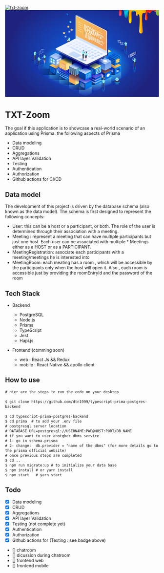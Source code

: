 [![txt-zoom](https://github.com/dtn1999/typescript-prima-postgres-backend/workflows/t-zoom/badge.svg)](https://github.com/dtn1999/typescript-prima-postgres-backend/actions)
![html5 and css3 image](How_to_Become_a_Back_End_Developer.jpg)

# TXT-Zoom

The goal if this application is to showcase a real-world scenario of an application using Prisma. the following aspects of Prisma

* Data modeling
* CRUD
* Aggregations
* API layer Validation
* Testing
* Authentication
* Authorization
* Github actions for CI/CD

## Data model

The development of this project is driven by the database schema (also known as the data model). The schema is first designed to represent the following concepts:

* User: this can be a host or a participant, or both. The role of the user is determined through their association with a meeting.
* Meeting : represent a meeting that can have multiple participants but just one host. Each user can be associated with multiple * Meetings either as a HOST or as a PARTICIPANT.
* MeetingRegistration: associate each participants with a meeting/meetings he is interested into
* MeetingRoom: each meating has a room , which will be accessible by the participants only when the host will open it. Also , each room is accessible just by providing the roomEntryId and the password of the room

## Tech Stack

* Backend
    * PostgreSQL
    * Node.js
    * Prisma
    * TypeScript
    * Jest
    * Hapi.js

* Frontend (comming soon)
   * web : React Js && Redux
   * mobile : React Native && apollo client

## How to use

```
# hier are the steps to run the code on your desktop

$ git clone https://github.com/dtn1999/typescript-prima-postgres-backend

$ cd typescript-prima-postgres-backend
$ cd prima  # to add your .env file 
# postgresql server location 
# DATABASE_URL=postgresql://USERNAME:PWD@HOST:PORT/DB_NAME  
# if you want to user anotgher dbms service
# 1- go in schema.prisma
# 2- change:  db.provider = "name of the dbms" (for more details go to the prisma official website)
# once previous steps are completed
$ cd ..
$ npm run migrate:up # to initialize your data base
$ npm install # or yarn install 
$ npm start   # yarn start 
```

## Todo

- [x] Data modeling
- [x] CRUD
- [x] Aggregations
- [x] API layer Validation
- [x] Testing (not complete yet)
- [x] Authentication
- [x] Authorization
- [x] Github actions for (Texting : see badge above)
- []  chatroom 
- []  dicussion during chatroom
- []  frontend web
- []  frontend mobile
